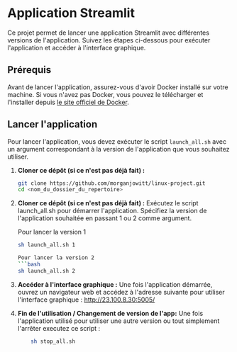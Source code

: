 # Application Streamlit

Ce projet permet de lancer une application Streamlit avec différentes versions de l'application. Suivez les étapes ci-dessous pour exécuter l'application et accéder à l'interface graphique.

## Prérequis

Avant de lancer l'application, assurez-vous d'avoir Docker installé sur votre machine. Si vous n'avez pas Docker, vous pouvez le télécharger et l'installer depuis [le site officiel de Docker](https://www.docker.com/get-started).

## Lancer l'application

Pour lancer l'application, vous devez exécuter le script `launch_all.sh` avec un argument correspondant à la version de l'application que vous souhaitez utiliser.

1. **Cloner ce dépôt (si ce n'est pas déjà fait) :**
   
   ```bash
   git clone https://github.com/morganjowitt/linux-project.git
   cd <nom_du_dossier_du_repertoire>

2. **Cloner ce dépôt (si ce n'est pas déjà fait) :**
    Exécutez le script launch_all.sh pour démarrer l'application. Spécifiez la version de l'application souhaitée en passant 1 ou 2 comme argument.

    Pour lancer la version 1
    ```bash
    sh launch_all.sh 1

    Pour lancer la version 2
    ```bash
    sh launch_all.sh 2

3. **Accéder à l'interface graphique :**
    Une fois l'application démarrée, ouvrez un navigateur web et accédez à l'adresse suivante pour utiliser l'interface graphique : http://23.100.8.30:5005/

4. **Fin de l'utilisation / Changement de version de l'app:**
    Une fois l'application utilisé pour utiliser une autre version ou tout simplement l'arrêter executez ce script :
    ```bash
        sh stop_all.sh




